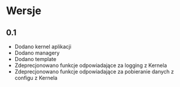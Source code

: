 # Wersje
## 0.1
 * Dodano kernel aplikacji
 * Dodano managery
 * Dodano template
 * Zdeprecjonowano funkcje odpowiadające za logging z Kernela
 * Zdeprecjonowano funkcje odpowiadające za pobieranie danych z configu z Kernela

